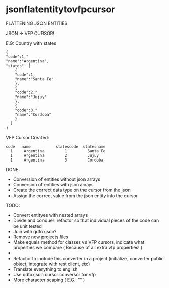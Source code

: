 # jsonflatentitytovfpcursor

FLATTENING JSON ENTITIES

JSON -> VFP CURSOR!

E.G:
Country with states

```
{
"code":1,"
"name":"Argentina",
"states": [
    {
    "code":1,
    "name":"Santa Fe"
    },
    {
    "code":2,"
    "name":"Jujuy"
    },
    {
    "code":3,"
    "name":"Cordoba"
    }
  ]
}
```
VFP Cursor Created:
```
code   name           statescode  statesname
  1     Argentina         1         Santa Fe
  1     Argentina         2         Jujuy
  1     Argentina         3         Cordoba
```

DONE:
* Conversion of entities without json arrays
* Conversion of entities with json arrays
* Create the correct data type on the cursor from the json
* Assign the correct value from the json entity into the cursor

TODO:
* Convert entityes with nested arrays
* Divide and conquer: refactor so that individual pieces of the code can be unit tested
* Join with qdfoxjson?
* Remove new projects files
* Make equals method for classes vs VFP cursors, indicate what properties we compare ( Because of all extra vfp properties! )
* 
* Refactor to include this converter in a project (initialize, converter public object, integrate with rest client, etc)
* Translate everything to english
* Use qdfoxjson cursor conversor for vfp
* More character scaping ( E.G.: "\" )


